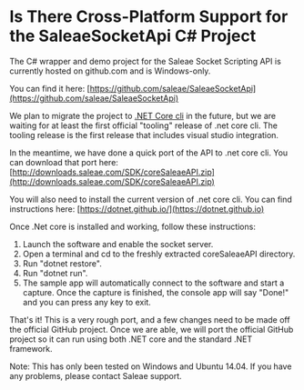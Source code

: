 # Is There Cross-Platform Support for the SaleaeSocketApi C# Project

The C# wrapper and demo project for the Saleae Socket Scripting API is currently hosted on github.com and is Windows-only.

You can find it here: [https://github.com/saleae/SaleaeSocketApi](https://github.com/saleae/SaleaeSocketApi)

We plan to migrate the project to [.NET Core cli](https://dotnet.github.io) in the future, but we are waiting for at least the first official "tooling" release of .net core cli. The tooling release is the first release that includes visual studio integration.

In the meantime, we have done a quick port of the API to .net core cli. You can download that port here: [http://downloads.saleae.com/SDK/coreSaleaeAPI.zip](http://downloads.saleae.com/SDK/coreSaleaeAPI.zip)

You will also need to install the current version of .net core cli. You can find instructions here: [https://dotnet.github.io/](https://dotnet.github.io)

Once .Net core is installed and working, follow these instructions:

1. Launch the software and enable the socket server.
2. Open a terminal and cd to the freshly extracted coreSaleaeAPI directory.
3. Run "dotnet restore".
4. Run "dotnet run".
5. The sample app will automatically connect to the software and start a capture. Once the capture is finished, the console app will say "Done!" and you can press any key to exit.

That's it! This is a very rough port, and a few changes need to be made off the official GitHub project. Once we are able, we will port the official GitHub project so it can run using both .NET core and the standard .NET framework.

Note: This has only been tested on Windows and Ubuntu 14.04. If you have any problems, please contact Saleae support.
